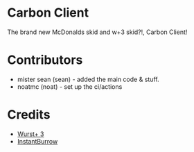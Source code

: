 # Carbon Client
The brand new McDonalds skid and w+3 skid?!, Carbon Client!
# Contributors
- mister sean (sean) - added the main code & stuff.
- noatmc (noat) - set up the ci/actions
# Credits
- <a href="https://github.com/WurstPlus/wurst-plus-three">Wurst+ 3</a>
- <a href="https://github.com/ciruu1/InstantBurrow">InstantBurrow</a>
